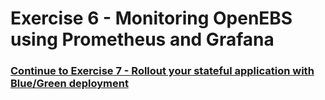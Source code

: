 # Exercise 6 - Monitoring OpenEBS using Prometheus and Grafana

   
### [Continue to Exercise 7 - Rollout your stateful application with Blue/Green deployment](../exercise-5/README.md)

